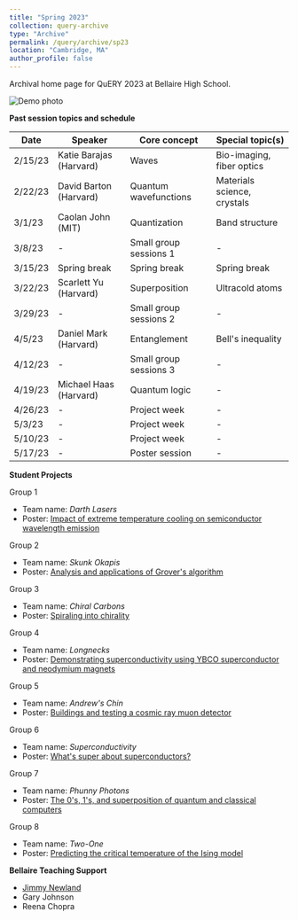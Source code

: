 ```yaml
---
title: "Spring 2023"
collection: query-archive
type: "Archive"
permalink: /query/archive/sp23
location: "Cambridge, MA"
author_profile: false
---
```


Archival home page for QuERY 2023 at Bellaire High School.

![Demo photo](https://mudyeh.github.io/files/S2023_superconductivity.jpg)

__Past session topics and schedule__<br>

| Date     | Speaker | Core concept | Special topic(s) |
| ----------- | --- | --- | ----------- |
| 2/15/23      | Katie Barajas (Harvard) | Waves | Bio-imaging, fiber optics |
| 2/22/23   | David Barton (Harvard) | Quantum wavefunctions | Materials science, crystals |
| 3/1/23      | Caolan John (MIT) | Quantization | Band structure |
| 3/8/23   | - | Small group sessions 1 | - |
| 3/15/23      | Spring break | Spring break | Spring break |
| 3/22/23   | Scarlett Yu (Harvard) | Superposition | Ultracold atoms |
| 3/29/23     | - | Small group sessions 2 | - |
| 4/5/23   | Daniel Mark (Harvard) | Entanglement | Bell's inequality |
| 4/12/23     | - | Small group sessions 3 | - |
| 4/19/23     | Michael Haas (Harvard)| Quantum logic | - |
| 4/26/23   | - | Project week        | - |
| 5/3/23    | - | Project week       | - |
| 5/10/23   | - | Project week        | - |
| 5/17/23   | - | Poster session  | - |

__Student Projects__<br>

Group 1
* Team name: *Darth Lasers*
* Poster: [Impact of extreme temperature cooling on semiconductor wavelength emission](http://mudyeh.github.io/files/QuERY_2023_Group1.pdf)

Group 2
* Team name: *Skunk Okapis*
* Poster: [Analysis and applications of Grover's algorithm](http://mudyeh.github.io/files/QuERY_2023_Group2.pdf) 

Group 3
* Team name: *Chiral Carbons*
* Poster: [Spiraling into chirality](http://mudyeh.github.io/files/QuERY_2023_Group3.pdf) 

Group 4
* Team name: *Longnecks*
* Poster: [Demonstrating superconductivity using YBCO superconductor and neodymium magnets](http://mudyeh.github.io/files/QuERY_2023_Group4.pdf) 

Group 5
* Team name: *Andrew's Chin*
* Poster: [Buildings and testing a cosmic ray muon detector](http://mudyeh.github.io/files/QuERY_2023_Group5.pdf) 

Group 6
* Team name: *Superconductivity*
* Poster: [What's super about superconductors?](http://mudyeh.github.io/files/QuERY_2023_Group6.pdf) 

Group 7
* Team name: *Phunny Photons*
* Poster: [The 0's, 1's, and superposition of quantum and classical computers](http://mudyeh.github.io/files/QuERY_2023_Group7.pdf) 

Group 8
* Team name: *Two-One*
* Poster: [Predicting the critical temperature of the Ising model](http://mudyeh.github.io/files/QuERY_2023_Group8.pdf) 

__Bellaire Teaching Support__<br>
* [Jimmy Newland](https://www.jimmynewland.com/wp/)
* Gary Johnson 
* Reena Chopra